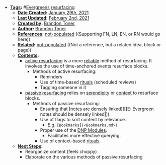 - **[Tags](<Tags.md>):** #[Evergreens](<Evergreens.md>) [resurfacing](<resurfacing.md>)
    - **[Date Created](<Date Created.md>):** [January 29th, 2021](<January 29th, 2021.md>)
    - **[Last Updated](<Last Updated.md>):** [February 2nd, 2021](<February 2nd, 2021.md>) 
    - **[Created by](<Created by.md>):** [Brandon Toner](<Brandon Toner.md>)
    - **[Author](<Author.md>):** [Brandon Toner](<Brandon Toner.md>)
    - **[References](<References.md>):** [not-populated](<not-populated.md>) ((Supporting FN, LN, EN, or RN would go here))
    - **[Related](<Related.md>):** [not-populated](<not-populated.md>) ((Not a reference, but a related idea, block or page))
    - **[Contents](<Contents.md>):** 
        - [active resurfacing](<active resurfacing.md>) is a more [reliable](<reliable.md>) method of resurfacing. It involves the use of time-anchored events resurface blocks.
            - Methods of active resurfacing:
                - Reminders
                - Use of time-based [rituals](<rituals.md>) (scheduled reviews)
                - Tagging someone in it
        - [passive resurfacing](<passive resurfacing.md>) relies on [serendipity](<serendipity.md>) or [context](<context.md>) to resurface blocks.
            - Methods of passive resurfacing:
                - Ensuring that [notes are densely linked]([[[E:](<[[E:.md>) Evergreen notes should be densely linked]]).
                - Use of flags to sort content by relevance.
                    - E.g. `[Bookmarks](<Bookmarks.md>)`
                - Proper use of the [DNP Modules](<DNP Modules.md>).
                    - Facilitates more effective querying.
                - Use of context-based [rituals](<rituals.md>).
    - **[Next Steps](<Next Steps.md>):**
        - Reorganize content (feels choppy)
        - Elaborate on the various methods of passive resurfacing
